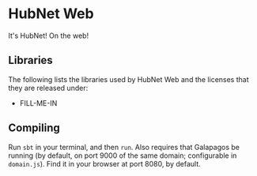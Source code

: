 # HubNet Web

It's HubNet!  On the web!

## Libraries

The following lists the libraries used by HubNet Web and the licenses that they are released under:

  * FILL-ME-IN

## Compiling

Run `sbt` in your terminal, and then `run`.  Also requires that Galapagos be running (by default, on port 9000 of the same domain; configurable in `domain.js`).  Find it in your browser at port 8080, by default.
